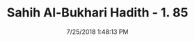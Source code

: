 ---
title        : "Sahih Al-Bukhari Hadith - 1. 85"
date         : 7/25/2018 1:48:13 PM
draft        : false
type         : "hadith"
layout       : "hadith"
BookCode     : "SHB"
VolumeNumber : "1"
HadithNumber : "85"
categories  :  ["Knowledge-Giving a religious verdict by beckoning or nodding"]
tags  :  ["Abu Huraira"]
---